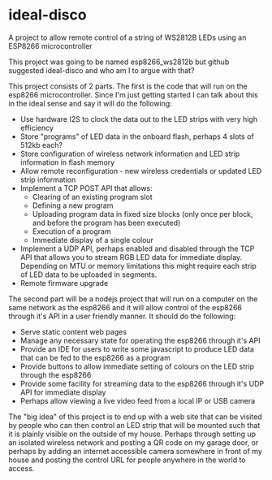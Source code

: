 # ideal-disco
A project to allow remote control of a string of WS2812B LEDs using an ESP8266 microcontroller

This project was going to be named esp8266_ws2812b but github suggested ideal-disco and who am I to argue with that?

This project consists of 2 parts.  The first is the code that will run on the esp8266 microcontroller.  Since I'm just getting started I can talk about this in the ideal sense and say it will do the following:
* Use hardware I2S to clock the data out to the LED strips with very high efficiency
* Store "programs" of LED data in the onboard flash, perhaps 4 slots of 512kb each?
* Store configuration of wireless network information and LED strip information in flash memory
* Allow remote reconfiguration - new wireless credentials or updated LED strip information
* Implement a TCP POST API that allows:
    * Clearing of an existing program slot
    * Defining a new program
    * Uploading program data in fixed size blocks (only once per block, and before the program has been executed)
    * Execution of a program
    * Immediate display of a single colour
* Implement a UDP API, perhaps enabled and disabled through the TCP API that allows you to stream RGB LED data for immediate display.  Depending on MTU or memory limitations this might require each strip of LED data to be uploaded in segments.
* Remote firmware upgrade

The second part will be a nodejs project that will run on a computer on the same network as the esp8266 and it will allow control of the esp8266 through it's API in a user friendly manner.  It should do the following:
* Serve static content web pages
* Manage any necessary state for operating the esp8266 through it's API
* Provide an IDE for users to write some javascript to produce LED data that can be fed to the esp8266 as a program
* Provide buttons to allow immediate setting of colours on the LED strip through the esp8266
* Provide some facility for streaming data to the esp8266 through it's UDP API for immediate display
* Perhaps allow viewing a live video feed from a local IP or USB camera

The "big idea" of this project is to end up with a web site that can be visited by people who can then control an LED strip that will be mounted such that it is plainly visible on the outside of my house.  Perhaps through setting up an isolated wireless network and posting a QR code on my garage door, or perhaps by adding an internet accessible camera somewhere in front of my house and posting the control URL for people anywhere in the world to access.
